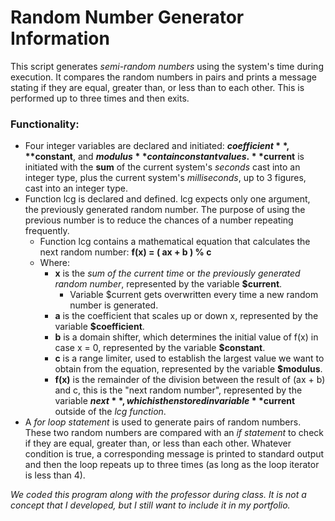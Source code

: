 # Random Number Generator Information

This script generates *semi-random numbers* using the system's time during execution. It compares the random numbers in pairs and prints a message stating if they are equal, greater than, or less than to each other. This is performed up to three times and then exits.

### Functionality:
  - Four integer variables are declared and initiated: **$coefficient**, **$constant**, and **$modulus** contain constant values. **$current** is initiated with the **sum** of the current system's *seconds* cast into an integer type, plus the current system's *milliseconds*, up to 3 figures, cast into an integer type.
  - Function lcg is declared and defined. lcg expects only one argument, the previously generated random number. The purpose of using the previous number is to reduce the chances of a number repeating frequently.
    - Function lcg contains a mathematical equation that calculates the next random number: **f(x) = ( ax + b ) % c**
    - Where:
      - **x** is the *sum of the current time* or *the previously generated random number*, represented by the variable **$current**.
        -  Variable $current gets overwritten every time a new random number is generated.
      - **a** is the coefficient that scales up or down x, represented by the variable **$coefficient**.
      - **b** is a domain shifter, which determines the initial value of f(x) in case x = 0, represented by the variable **$constant**.
      - **c** is a range limiter, used to establish the largest value we want to obtain from the equation, represented by the variable **$modulus**.
      - **f(x)** is the remainder of the division between the result of (ax + b) and c, this is the "next random number", represented by the variable **$next**, which is then stored in variable **$current** outside of the *lcg function*.
  - A *for loop statement* is used to generate pairs of random numbers. These two random numbers are compared with an *if statement* to check if they are equal, greater than, or less than each other. Whatever condition is true, a corresponding message is printed to standard output and then the loop repeats up to three times (as long as the loop iterator is less than 4).

*We coded this program along with the professor during class. It is not a concept that I developed, but I still want to include it in my portfolio.*
